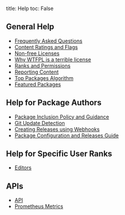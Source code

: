 title: Help
toc: False


## General Help

* [Frequently Asked Questions](faq)
* [Content Ratings and Flags](content_flags)
* [Non-free Licenses](non_free)
* [Why WTFPL is a terrible license](wtfpl)
* [Ranks and Permissions](ranks_permissions)
* [Reporting Content](reporting)
* [Top Packages Algorithm](top_packages)
* [Featured Packages](featured)

## Help for Package Authors

* [Package Inclusion Policy and Guidance](/policy_and_guidance/)
* [Git Update Detection](update_config)
* [Creating Releases using Webhooks](release_webhooks)
* [Package Configuration and Releases Guide](package_config)

## Help for Specific User Ranks

* [Editors](editors)

## APIs

* [API](api)
* [Prometheus Metrics](metrics)
